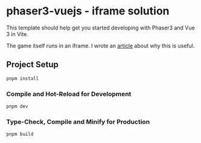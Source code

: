 # phaser3-vuejs - iframe solution

This template should help get you started developing with Phaser3 and Vue 3 in Vite.

The game itself runs in an iframe. I wrote an [article](https://medium.com/@franzeus/how-to-integrate-your-phaser-3-game-with-any-javascript-framework-879c1354e766) about why this is useful.

## Project Setup

```sh
pnpm install
```

### Compile and Hot-Reload for Development

```sh
pnpm dev
```

### Type-Check, Compile and Minify for Production

```sh
pnpm build
```
